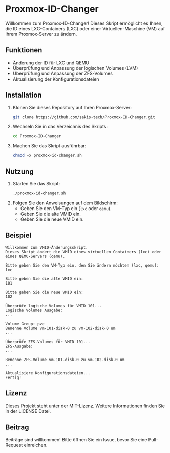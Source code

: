 # Proxmox-ID-Changer

Willkommen zum Proxmox-ID-Changer! Dieses Skript ermöglicht es Ihnen, die ID eines LXC-Containers (LXC) oder einer Virtuellen-Maschine (VM) auf Ihrem Proxmox-Server zu ändern.

## Funktionen

- Änderung der ID für LXC und QEMU
- Überprüfung und Anpassung der logischen Volumes (LVM)
- Überprüfung und Anpassung der ZFS-Volumes
- Aktualisierung der Konfigurationsdateien

## Installation

1. Klonen Sie dieses Repository auf Ihren Proxmox-Server:
    ```bash
    git clone https://github.com/sakis-tech/Proxmox-ID-Changer.git
    ```
2. Wechseln Sie in das Verzeichnis des Skripts:
    ```bash
    cd Proxmox-ID-Changer
    ```
3. Machen Sie das Skript ausführbar:
    ```bash
    chmod +x proxmox-id-changer.sh
    ```

## Nutzung

1. Starten Sie das Skript:
    ```bash
    ./proxmox-id-changer.sh
    ```
2. Folgen Sie den Anweisungen auf dem Bildschirm:
    - Geben Sie den VM-Typ ein (`lxc` oder `qemu`).
    - Geben Sie die alte VMID ein.
    - Geben Sie die neue VMID ein.

## Beispiel

```text
Willkommen zum VMID-Änderungsskript.
Dieses Skript ändert die VMID eines virtuellen Containers (lxc) oder eines QEMU-Servers (qemu).

Bitte geben Sie den VM-Typ ein, den Sie ändern möchten (lxc, qemu):
lxc

Bitte geben Sie die alte VMID ein:
101

Bitte geben Sie die neue VMID ein:
102

Überprüfe logische Volumes für VMID 101...
Logische Volumes Ausgabe:
...

Volume Group: pve
Benenne Volume vm-101-disk-0 zu vm-102-disk-0 um
...

Überprüfe ZFS-Volumes für VMID 101...
ZFS-Ausgabe:
...

Benenne ZFS-Volume vm-101-disk-0 zu vm-102-disk-0 um
...

Aktualisiere Konfigurationsdateien...
Fertig!

```

## Lizenz

Dieses Projekt steht unter der MIT-Lizenz. Weitere Informationen finden Sie in der LICENSE Datei.

## Beitrag

Beiträge sind willkommen! Bitte öffnen Sie ein Issue, bevor Sie eine Pull-Request einreichen.
